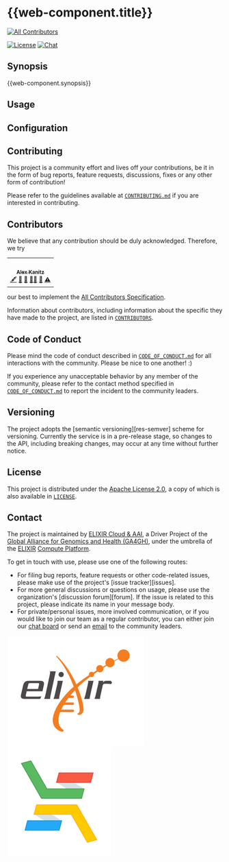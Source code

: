 # {{web-component.title}}
<!-- ALL-CONTRIBUTORS-BADGE:START - Do not remove or modify this section -->
[![All Contributors](https://img.shields.io/badge/all_contributors-1-orange.svg?style=flat-square)](#contributors-)
<!-- ALL-CONTRIBUTORS-BADGE:END -->

[![License][badge-license-image]][badge-license-url]
[![Chat][badge-chat-image]][badge-chat-url]

## Synopsis

{{web-component.synopsis}}

## Usage

## Configuration

## Contributing

This project is a community effort and lives off _your_ contributions, be it in
the form of bug reports, feature requests, discussions, fixes or any other form
of contribution!

Please refer to the guidelines available at [`CONTRIBUTING.md`][contributing] if
you are interested in contributing.

## Contributors

We believe that any contribution should be duly acknowledged. Therefore, we try
<!-- ALL-CONTRIBUTORS-LIST:START - Do not remove or modify this section -->
<!-- prettier-ignore-start -->
<!-- markdownlint-disable -->
<table>
  <tr>
    <td align="center"><a href="https://git.scicore.unibas.ch/kanitz"><img src="https://avatars.githubusercontent.com/u/10855418?v=4?s=100" width="100px;" alt=""/><br /><sub><b>Alex Kanitz</b></sub></a><br /><a href="#content-uniqueg" title="Content">🖋</a> <a href="#ideas-uniqueg" title="Ideas, Planning, & Feedback">🤔</a> <a href="#maintenance-uniqueg" title="Maintenance">🚧</a> <a href="#mentoring-uniqueg" title="Mentoring">🧑‍🏫</a> <a href="#projectManagement-uniqueg" title="Project Management">📆</a> <a href="https://github.com/elixir-cloud-aai/wc-template/commits?author=uniqueg" title="Tests">⚠️</a></td>
  </tr>
</table>

<!-- markdownlint-restore -->
<!-- prettier-ignore-end -->

<!-- ALL-CONTRIBUTORS-LIST:END -->
our best to implement the [All Contributors Specification][all-contributors].

Information about contributors, including information about the specific they
have made to the project, are listed in [`CONTRIBUTORS`][contributors].

## Code of Conduct

Please mind the code of conduct described in
[`CODE_OF_CONDUCT.md`][code-of-conduct] for all interactions with the community.
Please be nice to one another! :)

If you experience any unacceptable behavior by any member of the community,
please refer to the contact method specified in
[`CODE_OF_CONDUCT.md`][code-of-conduct] to report the incident to the community
leaders.

## Versioning

The project adopts the [semantic versioning][res-semver] scheme for versioning.
Currently the service is in a pre-release stage, so changes to the API,
including breaking changes, may occur at any time without further notice.

## License

This project is distributed under the [Apache License 2.0][badge-license-url], a
copy of which is also available in [`LICENSE`][license].

## Contact

The project is maintained by [ELIXIR Cloud & AAI][elixir-cloud-aai], a Driver
Project of the [Global Alliance for Genomics and Health (GA4GH)][ga4gh], under
the umbrella of the [ELIXIR][elixir] [Compute Platform][elixir-compute].

To get in touch with use, please use one of the following routes:

* For filing bug reports, feature requests or other code-related issues, please
  make use of the project's [issue tracker][issues].
* For more general discussions or questions on usage, please use the
  organization's [discussion forum][forum]. If the issue is related to this
  project, please indicate its name in your message body.
* For private/personal issues, more involved communication, or if you would
  like to join our team as a regular contributor, you can either join our
  [chat board][badge-chat-url] or send an [email][email] to the community
  leaders.

[![logo-elixir][logo-elixir]][elixir]
[![logo-elixir-cloud-aai][logo-elixir-cloud-aai]][elixir-cloud-aai]

[all-contributors]: <https://allcontributors.org/docs/en/specification>
[badge-license-image]:<https://img.shields.io/badge/license-Apache%202.0-blue.svg>
[badge-license-url]:<http://www.apache.org/licenses/LICENSE-2.0>
[badge-chat-image]: <https://img.shields.io/static/v1?label=chat&message=Slack&color=ff6994>
[badge-chat-url]: <https://join.slack.com/t/elixir-cloud/shared_invite/enQtNzA3NTQ5Mzg2NjQ3LTZjZGI1OGQ5ZTRiOTRkY2ExMGUxNmQyODAxMDdjM2EyZDQ1YWM0ZGFjOTJhNzg5NjE0YmJiZTZhZDVhOWE4MWM>
[email]: <alexander.kanitz@alumni.ethz.ch>
[code-of-conduct]: CODE_OF_CONDUCT.md
[contributing]: CONTRIBUTING.md
[contributors]: CONTRIBUTORS
[elixir]: <https://elixir-europe.org/>
[elixir-cloud-aai]: <https://elixir-cloud.dcc.sib.swiss/>
[elixir-compute]: <https://elixir-europe.org/platforms/compute>
[ga4gh]: <https://ga4gh.org/>
[license]: LICENSE
[logo-elixir]: images/logo-elixir.svg
[logo-elixir-cloud-aai]: images/logo-elixir-cloud-aai.svg
